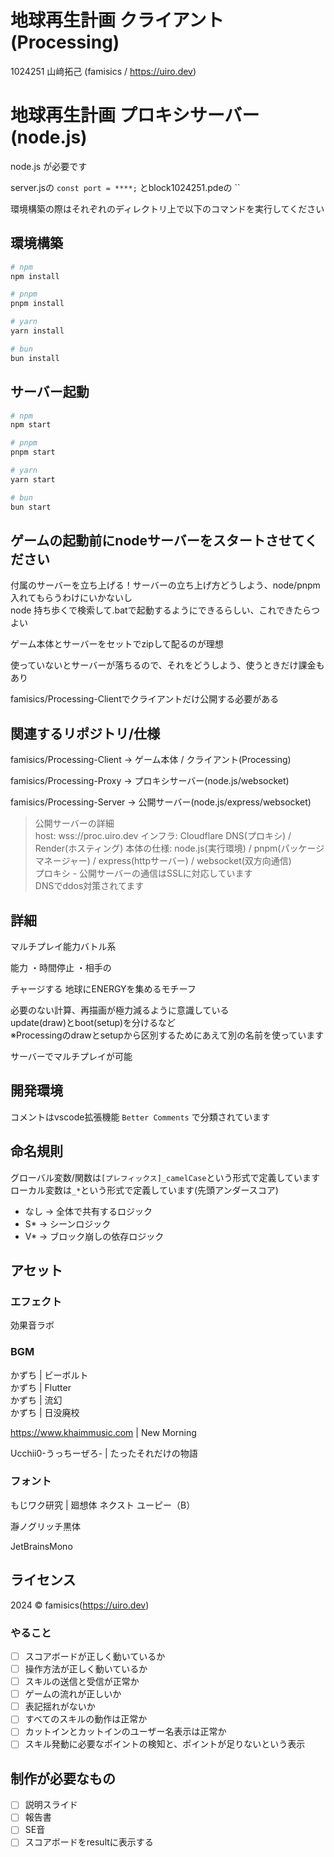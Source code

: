 # 地球再生計画 クライアント (Processing)

1024251 山﨑拓己 (famisics / https://uiro.dev)

# 地球再生計画 プロキシサーバー (node.js)

node.js が必要です

server.jsの `const port = ****;` とblock1024251.pdeの ``

環境構築の際はそれぞれのディレクトリ上で以下のコマンドを実行してください

## 環境構築

```bash
# npm
npm install

# pnpm
pnpm install

# yarn
yarn install

# bun
bun install
```

## サーバー起動

```bash
# npm
npm start

# pnpm
pnpm start

# yarn
yarn start

# bun
bun start
```


## ゲームの起動前にnodeサーバーをスタートさせてください

付属のサーバーを立ち上げる！サーバーの立ち上げ方どうしよう、node/pnpm入れてもらうわけにいかないし  
node 持ち歩くで検索して.batで起動するようにできるらしい、これできたらつよい

ゲーム本体とサーバーをセットでzipして配るのが理想

使っていないとサーバーが落ちるので、それをどうしよう、使うときだけ課金もあり

famisics/Processing-Clientでクライアントだけ公開する必要がある

## 関連するリポジトリ/仕様

famisics/Processing-Client -> ゲーム本体 / クライアント(Processing)

famisics/Processing-Proxy -> プロキシサーバー(node.js/websocket)

famisics/Processing-Server -> 公開サーバー(node.js/express/websocket)

> 公開サーバーの詳細  
> host: wss://proc.uiro.dev
> インフラ: Cloudflare DNS(プロキシ) / Render(ホスティング)
> 本体の仕様: node.js(実行環境) / pnpm(パッケージマネージャー) / express(httpサーバー) / websocket(双方向通信)  
> プロキシ - 公開サーバーの通信はSSLに対応しています  
> DNSでddos対策されてます

## 詳細

マルチプレイ能力バトル系

能力
・時間停止
・相手の

チャージする
地球にENERGYを集めるモチーフ

必要のない計算、再描画が極力減るように意識している  
update(draw)とboot(setup)を分けるなど  
※Processingのdrawとsetupから区別するためにあえて別の名前を使っています

サーバーでマルチプレイが可能

## 開発環境

コメントはvscode拡張機能 `Better Comments` で分類されています

## 命名規則
グローバル変数/関数は`[プレフィックス]_camelCase`という形式で定義しています  
ローカル変数は`_*`という形式で定義しています(先頭アンダースコア)

- なし → 全体で共有するロジック
- S* → シーンロジック
- V* → ブロック崩しの依存ロジック

## アセット

### エフェクト

効果音ラボ

### BGM

かずち | ビーボルト  
かずち | Flutter  
かずち | 流幻  
かずち | 日没廃校

https://www.khaimmusic.com | New Morning

Ucchii0-うっちーぜろ- | たったそれだけの物語

### フォント

もじワク研究 | 廻想体 ネクスト ユーピー（B）

瀞ノグリッチ黒体

JetBrainsMono

## ライセンス
2024 © famisics(https://uiro.dev)

### やること

- [ ]  スコアボードが正しく動いているか
- [ ]  操作方法が正しく動いているか
- [ ]  スキルの送信と受信が正常か
- [ ]  ゲームの流れが正しいか
- [ ]  表記揺れがないか
- [ ]  すべてのスキルの動作は正常か
- [ ]  カットインとカットインのユーザー名表示は正常か
- [ ]  スキル発動に必要なポイントの検知と、ポイントが足りないという表示

## 制作が必要なもの

- [ ]  説明スライド
- [ ]  報告書
- [ ]  SE音
- [ ]  スコアボードをresultに表示する
